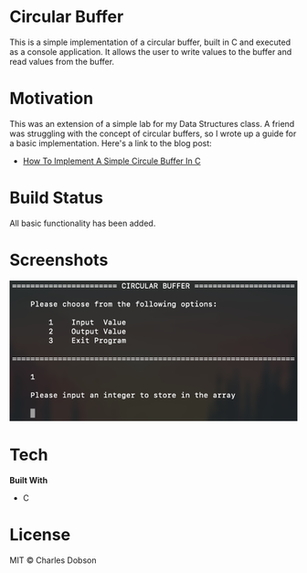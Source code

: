 # Circular Buffer
This is a simple implementation of a circular buffer, built in C and executed as a console application. It allows the user to write values to the buffer and read values from the buffer.

# Motivation
This was an extension of a simple lab for my Data Structures class. A friend was struggling with the concept of circular buffers, so I wrote up a guide for a basic implementation.
Here's a link to the blog post:
- [How To Implement A Simple Circule Buffer In C](https://medium.com/@charlesdobson/how-to-implement-a-simple-circular-buffer-in-c-34b7e945d30e)

# Build Status
All basic functionality has been added.

# Screenshots
![screenshot](images/screenshot.png)

# Tech
**Built With**
- C

# License
MIT © Charles Dobson